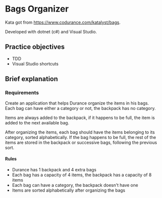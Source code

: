 # Bags Organizer
Kata got from https://www.codurance.com/katalyst/bags.

Developed with dotnet (c#) and Visual Studio.

## Practice objectives
- TDD
- Visual Studio shortcuts

## Brief explanation
### Requirements
Create an application that helps Durance organize the items in his bags. Each bag can have either a category or not, the backpack has no category.

Items are always added to the backpack, if it happens to be full, the item is added to the next available bag.

After organizing the items, each bag should have the items belonging to its category, sorted alphabetically. If the bag happens to be full, the rest of the items are stored in the backpack or successive bags, following the previous sort.

#### Rules
- Durance has 1 backpack and 4 extra bags
- Each bag has a capacity of 4 items, the backpack has a capacity of 8 items
- Each bag can have a category, the backpack doesn't have one
- Items are sorted alphabetically after organizing the bags